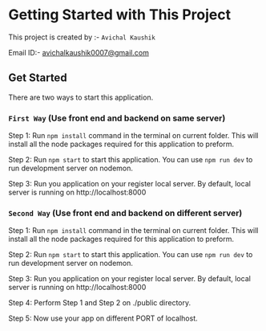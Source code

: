 # Getting Started with This Project

This project is created by :- `Avichal Kaushik`

Email ID:- avichalkaushik0007@gmail.com

## Get Started

There are two ways to start this application.

### `First Way` (Use front end and backend on same server)

Step 1: Run `npm install` command in the terminal on current folder.
        This will install all the node packages required for this
        application to preform.

Step 2: Run `npm start` to start this application.
        You can use `npm run dev` to run development server on nodemon.

Step 3: Run you application on your register local server.
        By default, local server is running on http://localhost:8000


### `Second Way` (Use front end and backend on different server)

Step 1: Run `npm install` command in the terminal on current folder.
        This will install all the node packages required for this
        application to preform.

Step 2: Run `npm start` to start this application.
        You can use `npm run dev` to run development server on nodemon.

Step 3: Run you application on your register local server.
        By default, local server is running on http://localhost:8000

Step 4: Perform Step 1 and Step 2 on ./public directory.

Step 5: Now use your app on different PORT of localhost.